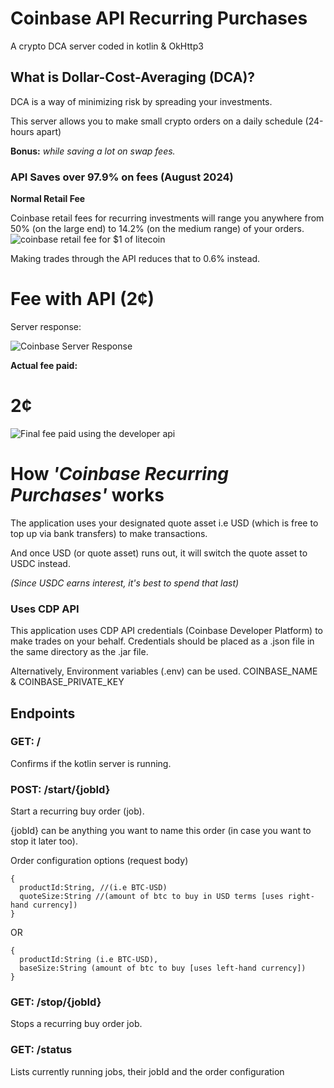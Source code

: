 # Coinbase API Recurring Purchases
A crypto DCA server coded in kotlin & OkHttp3
## What is Dollar-Cost-Averaging (DCA)?
DCA is a way of minimizing risk by spreading your investments.

This server allows you to make small crypto orders on a daily schedule (24-hours apart) 

**Bonus:** *while saving a lot on swap fees.*
### API Saves over 97.9% on fees (August 2024)
**Normal Retail Fee**

Coinbase retail fees for recurring investments will range you anywhere from 50% (on the large end) to 14.2% (on the medium range) of your orders.
![coinbase retail fee for $1 of litecoin](https://i.gyazo.com/bd8d1ca03a6dcb6b3ce53911517dbe80.png)

Making trades through the API reduces that to 0.6% instead.

# Fee with API (2¢)

Server response:

![Coinbase Server Response](https://i.gyazo.com/d4714a091da4a8020bee8bd4d600c1ec.png)

**Actual fee paid:**
# 2¢

![Final fee paid using the developer api](https://i.gyazo.com/f3a4e97656536f673552b0905cd62c93.png)

# How *'Coinbase Recurring Purchases'* works
The application uses your designated quote asset i.e USD (which is free to top up via bank transfers) to make transactions.

And once USD (or quote asset) runs out, it will switch the quote asset to USDC instead.

*(Since USDC earns interest, it's best to spend that last)*

### Uses CDP API
This application uses CDP API credentials (Coinbase Developer Platform) to make trades on your behalf. Credentials should be placed as a .json file  in the same directory as the .jar file.

Alternatively, Environment variables (.env) can be used. COINBASE_NAME & COINBASE_PRIVATE_KEY
## Endpoints

### GET: /
Confirms if the kotlin server is running.

### POST: /start/{jobId}
Start a recurring buy order (job).

{jobId} can be anything you want to name this order (in case you want to stop it later too).

Order configuration options (request body)
```
{
  productId:String, //(i.e BTC-USD)
  quoteSize:String //(amount of btc to buy in USD terms [uses right-hand currency])
}
```

 OR

```
{
  productId:String (i.e BTC-USD),
  baseSize:String (amount of btc to buy [uses left-hand currency])
}
```

### GET: /stop/{jobId}
Stops a recurring buy order job.

### GET: /status
Lists currently running jobs, their jobId and the order configuration
